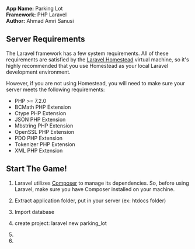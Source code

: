 **App Name:**   Parking Lot\
**Framework:** PHP Laravel\
**Author:** Ahmad Amri Sanusi

## Server Requirements

The Laravel framework has a few system requirements. All of these requirements are satisfied by the [Laravel Homestead](https://laravel.com/docs/6.x/homestead) virtual machine, so it's highly recommended that you use Homestead as your local Laravel development environment.

However, if you are not using Homestead, you will need to make sure your server meets the following requirements:

 - PHP >= 7.2.0
 - BCMath PHP Extension
 - Ctype PHP Extension
 - JSON PHP Extension
 - Mbstring PHP Extension
 - OpenSSL PHP Extension
 - PDO PHP Extension
 - Tokenizer PHP Extension
 - XML PHP Extension

## Start The Game!

1. Laravel utilizes [Composer](https://getcomposer.org/) to manage its dependencies. So, before using Laravel, make sure you have Composer installed on your machine.
2. Extract application folder, put in your server (ex: htdocs folder)
3. Import database
4. create project:
    laravel new parking_lot

6. 
7. 
